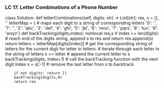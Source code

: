 ### LC 17. Letter Combinations of a Phone Number
class Solution:
    def letterCombinations(self, digits: str) -> List[str]:
        res, s = [], ''
        letterMap = {                               # maps each digit to a string of corresponding letters
            '0': '',
            '1': '',
            '2': 'abc',
            '3': 'def',
            '4': 'ghi',
            '5': 'jkl',
            '6': 'mno',
            '7': 'pqrs',
            '8': 'tuv',
            '9': 'wxyz'}
        def backTracking(digits,index):
            nonlocal res,s
            if index == len(digits):                # reach end of the digits string, append s to res and return
                res.append(s)
                return 
            letters = letterMap[digits[index]]      # get the corresponding string of letters for the current digit
            for letter in letters:                  # iterate through each letter in the string of letters
                s += letter                         # append the current letter to s
                backTracking(digits, index+1)       # call the backTracking function with the next digit index
                s = s[:-1]                          # remove the last letter from s to backtrack
        
        if not digits: return []
        backTracking(digits,0)
        return res